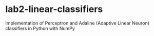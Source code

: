 # lab2-linear-classifiers
Implementation of Perceptron and Adaline (Adaptive Linear Neuron) classifiers in Python with NumPy
